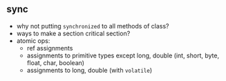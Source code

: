## sync
- why not putting `synchronized` to all methods of class?
- ways to make a section critical section?
- atomic ops:
  - ref assignments
  - assignments to primitive types except long, double (int, short, byte, float, char, boolean)
  - assignments to long, double (with `volatile`)
